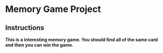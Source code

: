 # Memory Game Project


## Instructions

**This is a interesting memory game. You should find all of the same card and then you can win the game.**


